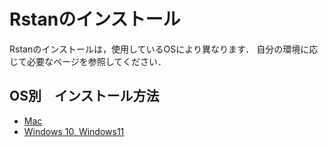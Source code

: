 # Rstanのインストール

Rstanのインストールは，使用しているOSにより異なります．
自分の環境に応じて必要なページを参照してください．


## OS別　インストール方法

- [Mac](./macos.md)
- [Windows 10, Windows11](./windows.md)

